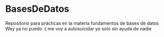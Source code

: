 # BasesDeDatos
Repositorio para prácticas en la materia fundamentos de bases de datos
Wey ya no puedo :( me voy a autosuicidar yo solo sin ayuda de nadie
